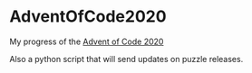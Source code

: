 # AdventOfCode2020
My progress of the [Advent of Code 2020](https://adventofcode.com/2020)

Also a python script that will send updates on puzzle releases.
